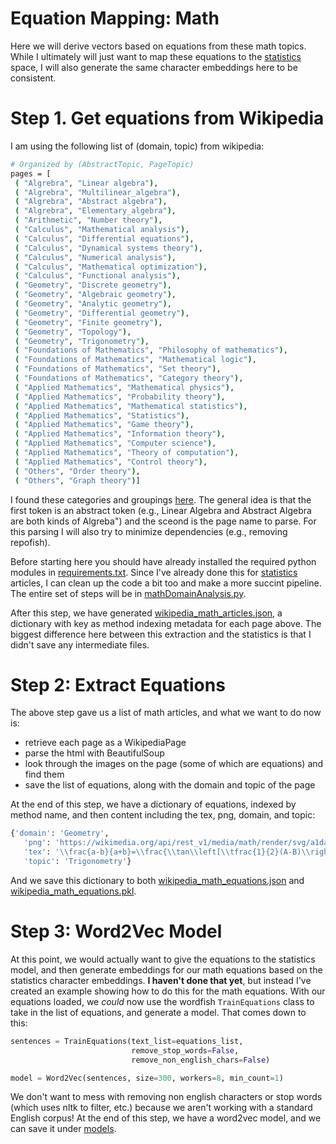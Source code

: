 # Equation Mapping: Math

Here we will derive vectors based on equations from these math topics. While
I ultimately will just want to map these equations to the [statistics](../statistics)
space, I will also generate the same character embeddings here to be consistent.

# Step 1. Get equations from Wikipedia

I am using the following list of (domain, topic) from wikipedia:

```bash
# Organized by (AbstractTopic, PageTopic)
pages = [
 ( "Algrebra", "Linear algebra"),
 ( "Algrebra", "Multilinear_algebra"),
 ( "Algrebra", "Abstract algebra"),
 ( "Algrebra", "Elementary_algebra"),
 ( "Arithmetic", "Number theory"),
 ( "Calculus", "Mathematical analysis"),
 ( "Calculus", "Differential equations"),
 ( "Calculus", "Dynamical systems theory"),
 ( "Calculus", "Numerical analysis"),
 ( "Calculus", "Mathematical optimization"),
 ( "Calculus", "Functional analysis"),
 ( "Geometry", "Discrete geometry"),
 ( "Geometry", "Algebraic geometry"),
 ( "Geometry", "Analytic geometry"),
 ( "Geometry", "Differential geometry"),
 ( "Geometry", "Finite geometry"),
 ( "Geometry", "Topology"), 
 ( "Geometry", "Trigonometry"),
 ( "Foundations of Mathematics", "Philosophy of mathematics"), 
 ( "Foundations of Mathematics", "Mathematical logic"),
 ( "Foundations of Mathematics", "Set theory"),
 ( "Foundations of Mathematics", "Category theory"),
 ( "Applied Mathematics", "Mathematical physics"),
 ( "Applied Mathematics", "Probability theory"),
 ( "Applied Mathematics", "Mathematical statistics"), 
 ( "Applied Mathematics", "Statistics"),
 ( "Applied Mathematics", "Game theory"),
 ( "Applied Mathematics", "Information theory"), 
 ( "Applied Mathematics", "Computer science"),
 ( "Applied Mathematics", "Theory of computation"),
 ( "Applied Mathematics", "Control theory"),
 ( "Others", "Order theory"),
 ( "Others", "Graph theory")]
```

I found these categories and groupings [here](https://en.wikipedia.org/wiki/Areas_of_mathematics#External_links).
The general idea is that the first token is an abstract token (e.g., Linear Algebra and Abstract Algebra are both
kinds of Algreba") and the sceond is the page name to parse. For this parsing I will also try
to minimize dependencies (e.g., removing repofish).

Before starting here you should have already installed the required python
modules in [requirements.txt](../requirements.txt). Since I've already done this for
[statistics](../statistics) articles, I can clean up the code a bit too and make a more succint
pipeline. The entire set of steps will be in [mathDomainAnalysis.py](mathDomainAnalysis.py).

After this step, we have generated [wikipedia_math_articles.json](wikipedia_math_articles.json),
a dictionary with key as method indexing metadata for each page above. 
The biggest difference here between this extraction and the statistics is that I didn't
save any intermediate files.


# Step 2: Extract Equations ####################################################

The above step gave us a list of math articles, and what we want to do now is:
 - retrieve each page as a WikipediaPage
 - parse the html with BeautifulSoup
 - look through the images on the page (some of which are equations) and find them
 - save the list of equations, along with the domain and topic of the page

At the end of this step, we have a dictionary of equations, indexed by method
name, and then content including the tex, png, domain, and topic:

```python
{'domain': 'Geometry',
   'png': 'https://wikimedia.org/api/rest_v1/media/math/render/svg/a1da4e06eb6f25cd7f7fc1a7784a11a82ae53f9f',
   'tex': '\\frac{a-b}{a+b}=\\frac{\\tan\\left[\\tfrac{1}{2}(A-B)\\right]}{\\tan\\left[\\tfrac{1}{2}(A+B)\\right]}',
   'topic': 'Trigonometry'}
```

And we save this dictionary to both [wikipedia_math_equations.json](wikipedia_math_equations.json)
and [wikipedia_math_equations.pkl](wikipedia_math_equations.pkl).


# Step 3: Word2Vec Model #######################################################

At this point, we would actually want to give the equations to the statistics model,
and then generate embeddings for our math equations based on the statistics
character embeddings. **I haven't done that yet**, but instead I've
created an example showing how to do this for the math equations.
With our equations loaded, we *could* now use the wordfish `TrainEquations` class to
take in the list of equations, and generate a model. That comes down to this:

```python
sentences = TrainEquations(text_list=equations_list,
                           remove_stop_words=False,
                           remove_non_english_chars=False)

model = Word2Vec(sentences, size=300, workers=8, min_count=1)
```

We don't want to mess with removing non english characters or stop words (which
uses nltk to filter, etc.) because we aren't working with a standard English corpus!
At the end of this step, we have a word2vec model, and we can save it under 
[models](models).
